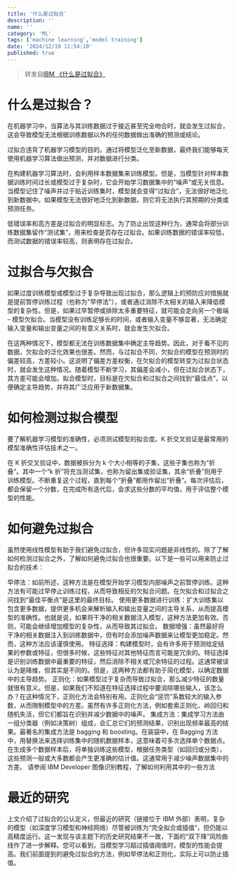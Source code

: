 ```yaml
---
title: '什么是过拟合'
description: ''
name: ''
category: 'ML'
tags: ['machine learning','model training']
date: '2024/12/19 11:54:10'
published: true
---
```



> 转发自[IBM 《什么是过拟合》](https://www.ibm.com/cn-zh/topics/overfitting)
# 什么是过拟合？
在机器学习中，当算法与其训练数据过于接近甚至完全吻合时，就会发生过拟合，这会导致模型无法根据训练数据以外的任何数据做出准确的预测或结论。

过拟合违背了机器学习模型的目的。通过将模型泛化至新数据，最终我们能够每天使用机器学习算法做出预测，并对数据进行分类。

在构建机器学习算法时，会利用样本数据集来训练模型。但是，当模型针对样本数据训练时间过长或模型过于复杂时，它会开始学习数据集中的“噪声”或无关信息。当模型记住了噪声并过于贴近训练集时，模型就会变得“过拟合”，无法很好地泛化到新数据中。如果模型无法很好地泛化到新数据，则它将无法执行其预期的分类或预测任务。

低错误率和高方差是过拟合的明显标志。为了防止出现这种行为，通常会将部分训练数据集留作“测试集”，用来检查是否存在过拟合。如果训练数据的错误率较低，而测试数据的错误率较高，则表明存在过拟合。

# 过拟合与欠拟合
如果过度训练模型或模型过于复杂导致出现过拟合，那么逻辑上的预防应对措施就是提前暂停训练过程（也称为"早停法"），或者通过消除不太相关的输入来降低模型的复杂性。但是，如果过早暂停或排除太多重要特征，就可能会走向另一个极端 – 模型欠拟合。当模型没有训练足够长的时间，或者输入变量不够显著，无法确定输入变量和输出变量之间的有意义关系时，就会发生欠拟合。

在这两种情况下，模型都无法在训练数据集中确定主导趋势。因此，对于看不见的数据，欠拟合的泛化效果也很差。然而，与过拟合不同，欠拟合的模型在预测时的偏差较高，方差较小。这说明了偏差方差权衡，在欠拟合的模型转变为过拟合状态时，就会发生这种情况。随着模型不断学习，其偏差会减小，但在过拟合状态下，其方差可能会增加。拟合模型时，目标是在欠拟合和过拟合之间找到“最佳点”，以便确定主导趋势，并将其广泛应用于新数据集。

# 如何检测过拟合模型
要了解机器学习模型的准确性，必须测试模型的拟合度。K 折交叉验证是最常用的模型准确性评估技术之一。

在 K 折交叉验证中，数据被拆分为 k 个大小相等的子集，这些子集也称为“折叠”。其中一个“k 折”将充当测试集，也称为留出集或验证集，其余“折叠”则用于训练模型。不断重复这个过程，直到每个“折叠”都用作留出“折叠”。每次评估后，都会保留一个分数，在完成所有迭代后，会求这些分数的平均值，用于评估整个模型的性能。

# 如何避免过拟合
虽然使用线性模型有助于我们避免过拟合，但许多现实问题是非线性的。除了了解如何检测过拟合之外，了解如何避免过拟合也很重要。以下是一些可以用来防止过拟合的技术：

早停法：如前所述，这种方法是在模型开始学习模型内部噪声之前暂停训练。这种方法有可能过早停止训练过程，从而导致相反的欠拟合问题。在欠拟合和过拟合之间找到“最佳平衡点”是这里的最终目标。
使用更多数据进行训练：扩大训练集以包含更多数据，提供更多机会来解析输入和输出变量之间的主导关系，从而提高模型的准确性。也就是说，如果将干净的相关数据注入模型，这种方法更加有效。否则，可能会继续增加模型的复杂性，从而导致其过拟合。
数据增强：虽然最好将干净的相关数据注入到训练数据中，但有时会添加噪声数据来让模型更加稳定。然而，这种方法应该谨慎使用。
特征选择：构建模型时，会有许多用于预测给定结果的参数或特征，但很多时候，这些特征对其他特征而言可能是冗余的。特征选择是识别训练数据中最重要的特征，然后消除不相关或冗余特征的过程。这通常被误认为是降维，但其实是不同的。但是，这两种方法都有助于简化模型，以确定数据中的主导趋势。
正则化：如果模型过于复杂而导致过拟合，那么减少特征的数量就很有意义。但是，如果我们不知道在特征选择过程中要消除哪些输入，该怎么办？在这种情况下，正则化方法会特别有用。正则化会“惩罚”系数较大的输入参数，从而限制模型中的方差。虽然有许多正则化方法，例如套索正则化、岭回归和随机失活，但它们都旨在识别并减少数据中的噪声。
集成方法：集成学习方法由一组分类器（例如决策树）组成，会汇总它们的预测结果，识别出现频率最高的结果。最著名的集成方法是 bagging 和 boosting。在装袋中，在 Bagging 方法中，用替换法来选择训练集中的随机数据样本，这意味着可多次选择单个数据点。在生成多个数据样本后，将单独训练这些模型，根据任务类型（如回归或分类），这些预测一般或大多数都会产生更准确的估计值。这通常用于减少噪声数据集中的方差。
请参阅 IBM Developer 图像识别教程，了解如何利用其中的一些方法
# 最近的研究
上文介绍了过拟合的公认定义，但最近的研究（链接位于 IBM 外部）表明，复杂的模型（如深度学习模型和神经网络）尽管被训练为“完全拟合或插值”，但仍能以高精度运行。这一发现与该主题下的历史研究结果不一致，下面的“双下降”风险曲线作了进一步解释。您可以看到，当模型学习超过插值阈值时，模型的性能会提高。我们前面提到的避免过拟合的方法，例如早停法和正则化，实际上可以防止插值。


